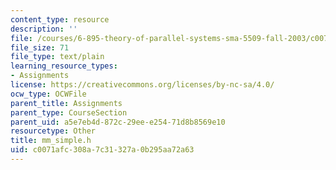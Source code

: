 ```yaml
---
content_type: resource
description: ''
file: /courses/6-895-theory-of-parallel-systems-sma-5509-fall-2003/c0071afc308a7c31327a0b295aa72a63_mm_simple.h
file_size: 71
file_type: text/plain
learning_resource_types:
- Assignments
license: https://creativecommons.org/licenses/by-nc-sa/4.0/
ocw_type: OCWFile
parent_title: Assignments
parent_type: CourseSection
parent_uid: a5e7eb4d-872c-29ee-e254-71d8b8569e10
resourcetype: Other
title: mm_simple.h
uid: c0071afc-308a-7c31-327a-0b295aa72a63
---
```

